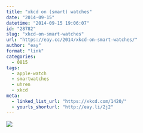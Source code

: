 ```yaml
---
title: "xkcd on (smart) watches"
date: "2014-09-15"
datetime: "2014-09-15 19:06:07"
id: "28782"
slug: "xkcd-on-smart-watches"
url: "https://eay.cc/2014/xkcd-on-smart-watches/"
author: "eay"
format: "link"
categories:
  - 0815
tags:
  - apple-watch
  - smartwatches
  - uhren
  - xkcd
meta:
  - linked_list_url: "https://xkcd.com/1420/"
  - yourls_shorturl: "http://eay.li/2j2"
---
```


[![](https://eay.cc/uploads/2014/xkcd_watches.png)](https://xkcd.com/1420/)
